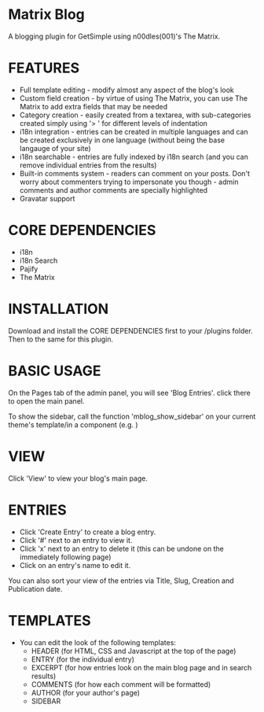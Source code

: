 Matrix Blog
===========
A blogging plugin for GetSimple using n00dles(001)'s The Matrix.

FEATURES
===========
* Full template editing - modify almost any aspect of the blog's look
* Custom field creation - by virtue of using The Matrix, you can use The Matrix to add extra fields that may be needed
* Category creation - easily created from a textarea, with sub-categories created simply using '> ' for different levels of indentation
* i18n integration - entries can be created in multiple languages and can be created exclusively in one language (without being the base langauge of your site)
* i18n searchable - entries are fully indexed by i18n search (and you can remove individual entries from the results)
* Built-in comments system - readers can comment on your posts. Don't worry about commenters trying to impersonate you though - admin comments and author comments are specially highlighted
 * Gravatar support

CORE DEPENDENCIES
===========
* i18n
* i18n Search
* Pajify
* The Matrix

INSTALLATION
===========
Download and install the CORE DEPENDENCIES first to your /plugins folder. Then to the same for this plugin.

BASIC USAGE
===========
On the Pages tab of the admin panel, you will see 'Blog Entries'. click there to open the main panel.

To show the sidebar, call the function 'mblog_show_sidebar' on your current theme's template/in a component (e.g. <?php mblog_show_sidebar(); ?>)

# VIEW
  Click 'View' to view your blog's main page.
  
# ENTRIES
  * Click 'Create Entry' to create a blog entry.
  * Click '#' next to an entry to view it.
  * Click 'x' next to an entry to delete it (this can be undone on the immediately following page)
  * Click on an entry's name to edit it.
  
  You can also sort your view of the entries via Title, Slug, Creation and Publication date.
  
# TEMPLATES
  * You can edit the look of the following templates:
    * HEADER (for HTML, CSS and Javascript at the top of the page)
    * ENTRY (for the individual entry)
    * EXCERPT (for how entries look on the main blog page and in search results)
    * COMMENTS (for how each comment will be formatted)
    * AUTHOR (for your author's page)
    * SIDEBAR
